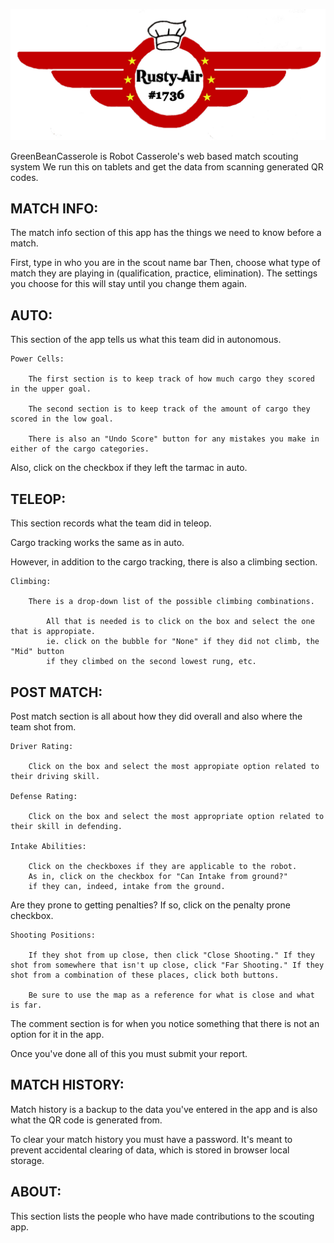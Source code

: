 

![logo](ReadMeResources/RedWingLogo.jpg)


GreenBeanCasserole is Robot Casserole's web based match scouting system
We run this on tablets and get the data from scanning generated QR codes.

## MATCH INFO:
The match info section of this app has the things we need to know before a match.

First, type in who you are in the scout name bar
Then, choose what type of match they are playing in (qualification, practice, elimination). The settings you choose for this will stay until you change them again.

## AUTO:
This section of the app tells us what this team did in autonomous.

    Power Cells:

        The first section is to keep track of how much cargo they scored in the upper goal.
        
        The second section is to keep track of the amount of cargo they scored in the low goal.

        There is also an "Undo Score" button for any mistakes you make in either of the cargo categories.
    
Also, click on the checkbox if they left the tarmac in auto.

## TELEOP:
This section records what the team did in teleop.

Cargo tracking works the same as in auto.

However, in addition to the cargo tracking, there is also a climbing section.

    Climbing:

        There is a drop-down list of the possible climbing combinations.

            All that is needed is to click on the box and select the one that is appropiate. 
            ie. click on the bubble for "None" if they did not climb, the "Mid" button 
            if they climbed on the second lowest rung, etc.

## POST MATCH:
Post match section is all about how they did overall and also where the team shot from.

    Driver Rating:

        Click on the box and select the most appropiate option related to their driving skill.

    Defense Rating:

        Click on the box and select the most appropriate option related to their skill in defending.

    Intake Abilities:

        Click on the checkboxes if they are applicable to the robot. 
        As in, click on the checkbox for "Can Intake from ground?" 
        if they can, indeed, intake from the ground.

Are they prone to getting penalties? If so, click on the penalty prone checkbox.

    Shooting Positions:

        If they shot from up close, then click "Close Shooting." If they shot from somewhere that isn't up close, click "Far Shooting." If they shot from a combination of these places, click both buttons.

        Be sure to use the map as a reference for what is close and what is far.

The comment section is for when you notice something that there is not an option for it in the app.

Once you've done all of this you must submit your report.

## MATCH HISTORY:
Match history is a backup to the data you've entered in the app and is also what the QR code is generated from.

To clear your match history you must have a password. It's meant to prevent accidental clearing of data, which is stored in browser local storage.

## ABOUT:
This section lists the people who have made contributions to the scouting app.